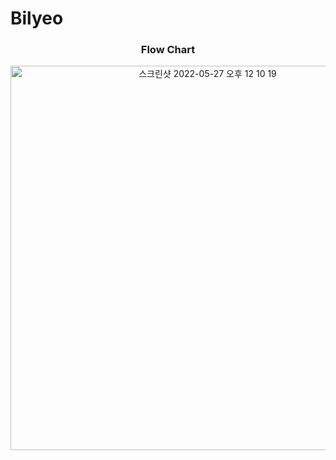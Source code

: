 # Bilyeo

 ### <p align="center"> Flow Chart </p>
 <p align="center"> <img width="615" alt="스크린샷 2022-05-27 오후 12 10 19" src="https://user-images.githubusercontent.com/62318430/170621503-9ad89f63-b06d-4569-9714-9b5cc3603077.png">  </p>
